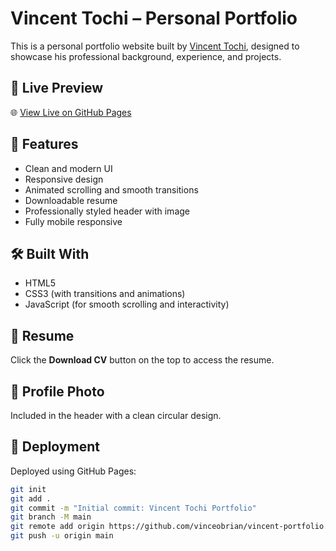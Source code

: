 # Vincent Tochi – Personal Portfolio

This is a personal portfolio website built by [Vincent Tochi](https://www.linkedin.com/in/vtochi), designed to showcase his professional background, experience, and projects.

## 🔗 Live Preview

🌐 [View Live on GitHub Pages](https://vinceobrian.github.io/vincent-portfolio)

## 📁 Features

- Clean and modern UI
- Responsive design
- Animated scrolling and smooth transitions
- Downloadable resume
- Professionally styled header with image
- Fully mobile responsive

## 🛠️ Built With

- HTML5
- CSS3 (with transitions and animations)
- JavaScript (for smooth scrolling and interactivity)

## 📄 Resume

Click the **Download CV** button on the top to access the resume.

## 📸 Profile Photo

Included in the header with a clean circular design.

## 🚀 Deployment

Deployed using GitHub Pages:

```bash
git init
git add .
git commit -m "Initial commit: Vincent Tochi Portfolio"
git branch -M main
git remote add origin https://github.com/vinceobrian/vincent-portfolio.git
git push -u origin main


